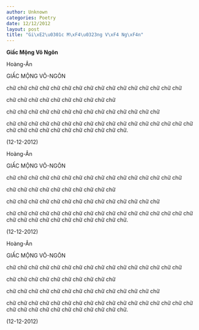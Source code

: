 ```yaml
---
author: Unknown
categories: Poetry
date: 12/12/2012
layout: post
title: "Gi\xE2\u0301c M\xF4\u0323ng V\xF4 Ng\xF4n"
---
```


**Giấc Mộng Vô Ngôn**

Hoàng-Ân

GIẤC MỘNG VÔ-NGÔN


chữ chữ chữ chữ
chữ chữ chữ chữ
chữ chữ chữ chữ
chữ chữ chữ chữ

chữ chữ chữ chữ chữ
chữ chữ chữ chữ chữ

chữ chữ chữ chữ chữ chữ
chữ chữ chữ chữ chữ chữ chữ chữ

chữ chữ chữ chữ chữ chữ chữ
chữ chữ chữ chữ chữ chữ chữ
chữ chữ chữ chữ chữ chữ
chữ chữ chữ chữ chữ chữ chữ chữ.

(12-12-2012)

Hoàng-Ân

GIẤC MỘNG VÔ-NGÔN


chữ chữ chữ chữ
chữ chữ chữ chữ
chữ chữ chữ chữ
chữ chữ chữ chữ

chữ chữ chữ chữ chữ
chữ chữ chữ chữ chữ

chữ chữ chữ chữ chữ chữ
chữ chữ chữ chữ chữ chữ chữ chữ

chữ chữ chữ chữ chữ chữ chữ
chữ chữ chữ chữ chữ chữ chữ
chữ chữ chữ chữ chữ chữ
chữ chữ chữ chữ chữ chữ chữ chữ.

(12-12-2012)

Hoàng-Ân

GIẤC MỘNG VÔ-NGÔN


chữ chữ chữ chữ
chữ chữ chữ chữ
chữ chữ chữ chữ
chữ chữ chữ chữ

chữ chữ chữ chữ chữ
chữ chữ chữ chữ chữ

chữ chữ chữ chữ chữ chữ
chữ chữ chữ chữ chữ chữ chữ chữ

chữ chữ chữ chữ chữ chữ chữ
chữ chữ chữ chữ chữ chữ chữ
chữ chữ chữ chữ chữ chữ
chữ chữ chữ chữ chữ chữ chữ chữ.

(12-12-2012)
